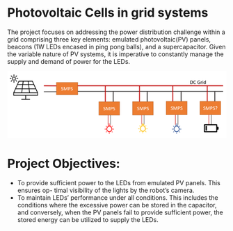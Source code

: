 # Photovoltaic Cells in grid systems
The project focuses on addressing the power distribution challenge within a grid comprising three key elements: emulated photovoltaic(PV) panels, beacons (1W LEDs encased in ping pong balls), and a supercapacitor. Given the variable nature of PV systems, it is imperative to constantly manage the supply and demand of power for the LEDs.

<p align="center"> <img src="images/grid.png">

# Project Objectives:
* To provide sufficient power to the LEDs from emulated PV panels. This ensures op- timal visibility of the lights by the robot’s camera.
* To maintain LEDs’ performance under all conditions. This includes the conditions where the excessive power can be stored in the capacitor, and conversely, when the PV panels fail to provide sufficient power, the stored energy can be utilized to supply the LEDs.
  

